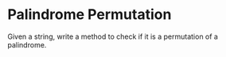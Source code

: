 # Palindrome Permutation

Given a string, write a method to check if it is a permutation of a palindrome.
